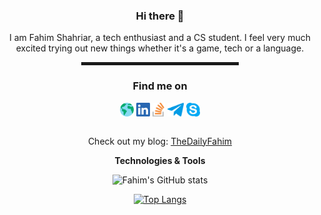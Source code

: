 <div align="center">

### Hi there 👋
<p>I am Fahim Shahriar, a tech enthusiast and a CS student. I feel very much excited trying out new things whether it's a game, tech or a language.</p>
<hr width="50%" style="height:5px;">
  
<h3>Find me on</h3> 

[<img align="center" alt="Sabesan" height="22px" src="./SocialLogo/Web.png" />][website]
[<img align="center" alt="Sabesan | LinkedIn" height="22px" src="./SocialLogo/LinkedIn.png" />][linkedin]
[<img align="center" alt="Sabesan | Stackoverflow" height="22px" src="./SocialLogo/StackOverflow.png" />][stackoverflow]
[<img align="center" alt="Sabesan | Telegram" height="22px" src="./SocialLogo/Telegram.png" />][telegram]
[<img align="center" alt="Sabesan | Skype" height="22px" src="./SocialLogo/Skype.png" />][skype]
  

</br>Check out my blog: <a href="https://thedailyfahim.ml">TheDailyFahim</a></br>
 
  <b>Technologies & Tools</b>
  
  
  
![Fahim's GitHub stats](https://github-readme-stats.vercel.app/api?username=f4him&show_icons=true&theme=radical&count_private=true&hide=commits)
  
[![Top Langs](https://github-readme-stats.vercel.app/api/top-langs/?username=f4him&langs_count=3)](https://github.com/anuraghazra/github-readme-stats)

</div>


[website]: https://thedailyfahim.ml
[linkedin]: https://www.linkedin.com/in/f4him
[stackoverflow]: https://stackoverflow.com/users/11892124/f4him
[telegram]: https://telegram.me/shahriarfahim23
[skype]: https://join.skype.com/invite/wrA3Fqb0JtMz


